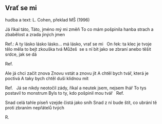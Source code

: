 ## Vrať se mi

hudba a text: L. Cohen, překlad MŠ (1996)

Já říkal táto, 
Táto, jméno mý mi změň
To co mám pošpinila hanba
strach a zbabělost a zrada jiných jmen

Ref.: A ty lásko lásko lásko... 
má lásko, vrať se mi
 
On řek: ta klec je tvoje tělo
měla to bejt zkouška tvá
Můžeš  se s ní bít jako se zbraní
anebo těšit srdce, jak se dá

Ref.

Ale já chci začít znova
Znovu vstát a znovu jít
A chtěl bych tvář, která je poctivá
A taky bych chtěl duši klidnou mít

Ref.
 
Já se nikdy neotočil zády, říkal
a neutek jsem, nejsem lhář
To tys postavil to monstrum
Byls to ty, kdo pošpinil mou tvář
 
Ref.

Snad celá tahle píseň
vzejde čistá jako sníh
Snad z ní bude štít, co ubrání tě
proti zbraním nepřátelů tvých

R.